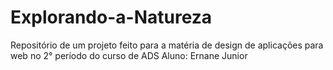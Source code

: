 # Explorando-a-Natureza
Repositório de um projeto feito para a matéria de design de aplicações para web no 2° período do curso de ADS
Aluno: Ernane Junior
